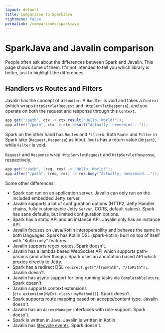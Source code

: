 ```yaml
---
layout: default
title: Comparison to SparkJava
rightmenu: false
permalink: /comparisons/sparkjava
---
```


<h1 class="no-margin-top">SparkJava and Javalin comparison</h1>
People often ask about the differences between Spark and Javalin. This page shows some of them.
It's not intended to tell you which library is better, just to highlight the differences.

## Handlers vs Routes and Filters
Javalin has the concept of a `Handler`. A `Handler` is void and takes a `Context` (which wraps `HttpServletRequest` and `HttpServletResponse`),
and you operate on both the request and response through this `Context`.

```java
app.get("/path", ctx -> ctx.result("Hello, World!"));
app.after("/path", ctx -> ctx.result("Actually, nevermind..."));
```

Spark on the other hand has `Route`s and `Filter`s. Both `Route` and `Filter` in Spark take
(`Request`, `Response`) as input. `Route` has a return value (`Object`), while `Filter` is void.

`Request` and `Response` wrap `HttpServletRequest` and `HttpServletResponse`, respectively.

```java
app.get("/path", (req, res) -> "Hello, World!");
app.after("/path", (req, res) -> res.body("Actually, nevermind..."));
```

Some other differences:

* Spark can run on an application server. Javalin can only run on the included embedded Jetty server.
* Javalin supports a lot of configuration options (HTTP2, Jetty Handler chains, fully customizable Jetty `Server`, CORS, default values). Spark has sane defaults, but limited configuration options.
* Spark has a static API and an instance API. Javalin only has an instance API.
* Javalin focuses on Java/Kotlin interoperability and behaves the same in both languages. Spark has Kotlin DSL (spark-kotlin) built on top of itself with "Kotlin only" features.
* Javalin supports regex routes. Spark doesn't.
* Javalin has a lambda based WebSocket API which supports path-params (and other things). Spark uses an annotation based API which proxies directly to Jetty.
* Spark has a redirect DSL `redirect.get("/fromPath", "/toPath");`. Javalin doesn't.
* Javalin has async support for long running tasks via `CompletableFuture`. Spark doesn't.
* Javalin supports context extensions (`ctx.extension(MyExt.class).myMethod()`). Spark doesn't.
* Spark supports route mapping based on accepts/content type. Javalin doesn't.
* Javalin has an `AccessManager` interfaces with role-support. Spark doesn't.
* Spark is written in Java. Javalin is written in Kotlin.
* Javalin has [lifecycle events](/documentation#lifecycle-events). Spark doesn't.
